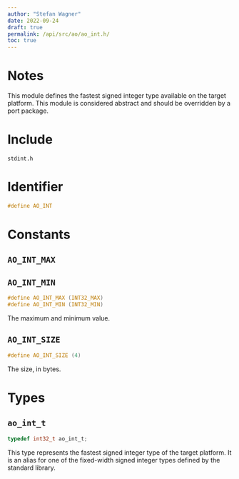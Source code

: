 ```yaml
---
author: "Stefan Wagner"
date: 2022-09-24
draft: true
permalink: /api/src/ao/ao_int.h/
toc: true
---
```


# Notes

This module defines the fastest signed integer type available on the target platform. This module is considered abstract and should be overridden by a port package.

# Include

`stdint.h`

# Identifier

```c
#define AO_INT
```

# Constants

## `AO_INT_MAX`
## `AO_INT_MIN`

```c
#define AO_INT_MAX (INT32_MAX)
#define AO_INT_MIN (INT32_MIN)
```

The maximum and minimum value.

## `AO_INT_SIZE`

```c
#define AO_INT_SIZE (4)
```

The size, in bytes.

# Types

## `ao_int_t`

```c
typedef int32_t ao_int_t;
```

This type represents the fastest signed integer type of the target platform. It is an alias for one of the fixed-width signed integer types defined by the standard library.
